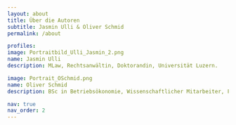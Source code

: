 ```yaml
---
layout: about
title: Über die Autoren
subtitle: Jasmin Ulli & Oliver Schmid
permalink: /about

profiles:
image: Portraitbild_Ulli_Jasmin_2.png
name: Jasmin Ulli
description: MLaw, Rechtsanwältin, Doktorandin, Universität Luzern.

image: Portrait_OSchmid.png
name: Oliver Schmid
description: BSc in Betriebsökonomie, Wissenschaftlicher Mitarbeiter, FernUni Schweiz.

nav: true
nav_order: 2
---
```


